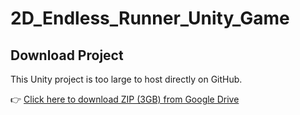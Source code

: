 # 2D_Endless_Runner_Unity_Game

## Download Project

This Unity project is too large to host directly on GitHub.

👉 [Click here to download ZIP (3GB) from Google Drive](https://drive.google.com/file/d/1GhSxBPqwnC-2rjeJq98y6A5nSipE8XOO/view?usp=drive_link)
